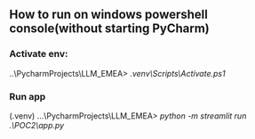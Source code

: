 ## How to run on windows powershell console(without starting PyCharm)

### Activate env:

..\PycharmProjects\LLM_EMEA> _.venv\Scripts\Activate.ps1_

### Run app
(.venv) ...\PycharmProjects\LLM_EMEA>  _python -m streamlit run .\POC2\app.py_
